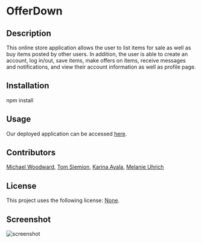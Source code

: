# OfferDown

## Description
This online store application allows the user to list items for sale as well as buy items posted by other users. In addition, the user is able to create an account, log in/out, save items, make offers on items, receive messages and notifications, and view their account information as well as profile page. 

## Installation

npm install 

## Usage

Our deployed application can be accessed [here](http://offer-down.herokuapp.com/).

## Contributors
[Michael Woodward](https://github.com/loveliiivelaugh),
[Tom Siemion](https://github.com/rotosti),
[Karina Ayala](https://github.com/Karina1023),
[Melanie Uhrich](https://github.com/melanieuhrich)

## License 
This project uses the following license: [None]().

## Screenshot

![screenshot](offerdown.png)